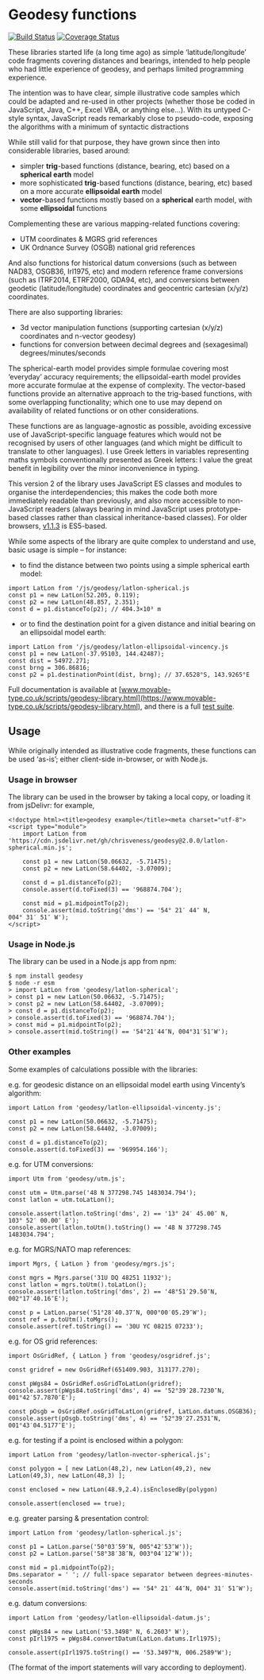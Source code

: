 Geodesy functions
=================

[![Build Status](https://travis-ci.org/chrisveness/geodesy.svg?branch=v2.0.0)](https://travis-ci.org/chrisveness/geodesy)
[![Coverage Status](https://coveralls.io/repos/github/chrisveness/geodesy/badge.svg?branch=master)](https://coveralls.io/github/chrisveness/geodesy?branch=2.0.0)

These libraries started life (a long time ago) as simple ‘latitude/longitude’ code fragments
covering distances and bearings, intended to help people who had little experience of geodesy, and
perhaps limited programming experience.

The intention was to have clear, simple illustrative code samples which could be adapted and re-used
in other projects (whether those be coded in JavaScript, Java, C++, Excel VBA, or anything else...).
With its untyped C-style syntax, JavaScript reads remarkably close to pseudo-code, exposing the
algorithms with a minimum of syntactic distractions

While still valid for that purpose, they have grown since then into considerable libraries, based
around:
- simpler **trig**-based functions (distance, bearing, etc) based on a **spherical earth** model
- more sophisticated **trig**-based functions (distance, bearing, etc) based on a
  more accurate **ellipsoidal earth** model
- **vector**-based functions mostly based on a **spherical** earth model, with some **ellipsoidal**
  functions

Complementing these are various mapping-related functions covering:
- UTM coordinates & MGRS grid references
- UK Ordnance Survey (OSGB) national grid references

And also functions for historical datum conversions (such as between NAD83, OSGB36, Irl1975, 
etc) and modern reference frame conversions (such as ITRF2014, ETRF2000, GDA94, etc), 
and conversions between geodetic (latitude/longitude) coordinates and geocentric cartesian (x/y/z) 
coordinates.

There are also supporting libraries:
- 3d vector manipulation functions (supporting cartesian (x/y/z) coordinates and n-vector geodesy)
- functions for conversion between decimal degrees and (sexagesimal) degrees/minutes/seconds

The spherical-earth model provides simple formulae covering most ‘everyday’ accuracy requirements;
the ellipsoidal-earth model provides more accurate formulae at the expense of complexity. The
vector-based functions provide an alternative approach to the trig-based functions, with some
overlapping functionality; which one to use may depend on availability of related functions or on
other considerations.

These functions are as language-agnostic as possible, avoiding excessive use of
JavaScript-specific language features which would not be recognised by users of other languages
(and which might be difficult to translate to other languages). I use Greek letters in variables
representing maths symbols conventionally presented as Greek letters: I value the great benefit in
legibility over the minor inconvenience in typing.

This version 2 of the library uses JavaScript ES classes and modules to organise the 
interdependencies; this makes the code both more immediately readable than previously, and also more 
accessible to non-JavaScript readers (always  bearing in mind JavaScript uses prototype-based 
classes rather than classical inheritance-based classes). For older browsers, 
[v1.1.3](https://github.com/chrisveness/geodesy/tree/v1.1.3) is ES5-based.

While some aspects of the library are quite complex to understand and use, basic usage is simple –
for instance:

- to find the distance between two points using a simple spherical earth model:

````
import LatLon from '/js/geodesy/latlon-spherical.js
const p1 = new LatLon(52.205, 0.119);
const p2 = new LatLon(48.857, 2.351);
const d = p1.distanceTo(p2); // 404.3×10³ m
````

- or to find the destination point for a given distance and initial bearing on an ellipsoidal model
  earth:

````
import LatLon from '/js/geodesy/latlon-ellipsoidal-vincency.js
const p1 = new LatLon(-37.95103, 144.42487);
const dist = 54972.271;
const brng = 306.86816;
const p2 = p1.destinationPoint(dist, brng); // 37.6528°S, 143.9265°E
````

Full documentation is available at [www.movable-type.co.uk/scripts/geodesy-library.html](https://www.movable-type.co.uk/scripts/geodesy-library.html), 
and there is a full [test suite](https://www.movable-type.co.uk/scripts/test/geodesy-test.html).

Usage
-----

While originally intended as illustrative code fragments, these functions can be used ‘as-is’;
either client-side in-browser, or with Node.js.

### Usage in browser

The library can be used in the browser by taking a local copy, or loading it from jsDelivr: for
example,

    <!doctype html><title>geodesy example</title><meta charset="utf-8">
    <script type="module">
        import LatLon from 'https://cdn.jsdelivr.net/gh/chrisveness/geodesy@2.0.0/latlon-spherical.min.js';

        const p1 = new LatLon(50.06632, -5.71475);
        const p2 = new LatLon(58.64402, -3.07009);

        const d = p1.distanceTo(p2);
        console.assert(d.toFixed(3) == '968874.704');

        const mid = p1.midpointTo(p2);
        console.assert(mid.toString('dms') == '54° 21′ 44″ N, 004° 31′ 51″ W');
    </script>

### Usage in Node.js

The library can be used in a Node.js app from npm:

    $ npm install geodesy
    $ node -r esm
    > import LatLon from 'geodesy/latlon-spherical';
    > const p1 = new LatLon(50.06632, -5.71475);
    > const p2 = new LatLon(58.64402, -3.07009);
    > const d = p1.distanceTo(p2);
    > console.assert(d.toFixed(3) == '968874.704');
    > const mid = p1.midpointTo(p2);
    > console.assert(mid.toString() == '54°21′44″N, 004°31′51″W');

### Other examples

Some examples of calculations possible with the libraries:

e.g. for geodesic distance on an ellipsoidal model earth using Vincenty’s algorithm:

    import LatLon from 'geodesy/latlon-ellipsoidal-vincenty.js';

    const p1 = new LatLon(50.06632, -5.71475);
    const p2 = new LatLon(58.64402, -3.07009);

    const d = p1.distanceTo(p2);
    console.assert(d.toFixed(3) == '969954.166');

e.g. for UTM conversions:

    import Utm from 'geodesy/utm.js';

    const utm = Utm.parse('48 N 377298.745 1483034.794');
    const latlon = utm.toLatLon();
    
    console.assert(latlon.toString('dms', 2) == '13° 24′ 45.00″ N, 103° 52′ 00.00″ E');
    console.assert(latlon.toUtm().toString() == '48 N 377298.745 1483034.794';

e.g. for MGRS/NATO map references:

    import Mgrs, { LatLon } from 'geodesy/mgrs.js';

    const mgrs = Mgrs.parse('31U DQ 48251 11932');
    const latlon = mgrs.toUtm().toLatLon();
    console.assert(latlon.toString('dms', 2) == '48°51′29.50″N, 002°17′40.16″E');

    const p = LatLon.parse('51°28′40.37″N, 000°00′05.29″W');
    const ref = p.toUtm().toMgrs();
    console.assert(ref.toString() == '30U YC 08215 07233');

e.g. for OS grid references:

    import OsGridRef, { LatLon } from 'geodesy/osgridref.js';

    const gridref = new OsGridRef(651409.903, 313177.270);

    const pWgs84 = OsGridRef.osGridToLatLon(gridref);
    console.assert(pWgs84.toString('dms', 4) == '52°39′28.7230″N, 001°42′57.7870″E');

    const pOsgb = OsGridRef.osGridToLatLon(gridref, LatLon.datums.OSGB36);
    console.assert(pOsgb.toString('dms', 4) == '52°39′27.2531″N, 001°43′04.5177″E');

e.g. for testing if a point is enclosed within a polygon:

    import LatLon from 'geodesy/latlon-nvector-spherical.js';

    const polygon = [ new LatLon(48,2), new LatLon(49,2), new LatLon(49,3), new LatLon(48,3) ];

    const enclosed = new LatLon(48.9,2.4).isEnclosedBy(polygon)

    console.assert(enclosed == true);

e.g. greater parsing & presentation control:

    import LatLon from 'geodesy/latlon-spherical.js';

    const p1 = LatLon.parse('50°03′59″N, 005°42′53″W'));
    const p2 = LatLon.parse('58°38′38″N, 003°04′12″W'));

    const mid = p1.midpointTo(p2);
    Dms.separator = ' '; // full-space separator between degrees-minutes-seconds
    console.assert(mid.toString('dms') == '54° 21′ 44″N, 004° 31′ 51″W');

e.g. datum conversions:

    import LatLon from 'geodesy/latlon-ellipsoidal-datum.js';

    const pWgs84 = new LatLon('53.3498° N, 6.2603° W');
    const pIrl1975 = pWgs84.convertDatum(LatLon.datums.Irl1975);

    console.assert(pIrl1975.toString() == '53.3497°N, 006.2589°W');

(The format of the import statements will vary according to deployment).
